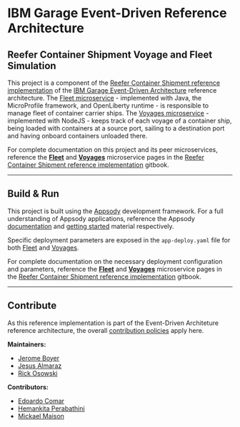 # IBM Garage Event-Driven Reference Architecture

## Reefer Container Shipment Voyage and Fleet Simulation

This project is a component of the [Reefer Container Shipment reference implementation](https://ibm-cloud-architecture.github.io/refarch-kc/) of the [IBM Garage Event-Driven Architecture](https://ibm-cloud-architecture.github.io/refarch-eda/) reference architecture. The [Fleet microservice](https://github.com/ibm-cloud-architecture/refarch-kc-ms/tree/master/fleet-ms) - implemented with Java, the MicroProfile framework, and OpenLiberty runtime - is responsible to manage fleet of container carrier ships. The [Voyages microservice](https://github.com/ibm-cloud-architecture/refarch-kc-ms/tree/master/voyages-ms) - implemented with NodeJS - keeps track of each voyage of a container ship, being loaded with containers at a source port, sailing to a destination port and having onboard containers unloaded there.

For complete documentation on this project and its peer microservices, reference the **[Fleet](https://ibm-cloud-architecture.github.io/refarch-kc/microservices/fleet/)** and **[Voyages](https://ibm-cloud-architecture.github.io/refarch-kc/microservices/voyages/)** microservice pages in the [Reefer Container Shipment reference implementation](https://ibm-cloud-architecture.github.io/refarch-kc/) gitbook.

---

## Build & Run

This project is built using the [Appsody](https://appsody.dev/) development framework. For a full understanding of Appsody applications, reference the Appsody [documentation](https://appsody.dev/docs) and [getting started](https://appsody.dev/docs/getting-started/) material respectively.

Specific deployment parameters are exposed in the `app-deploy.yaml` file for both [Fleet](https://github.com/ibm-cloud-architecture/refarch-kc-ms/blob/master/fleet-ms/app-deploy.yaml) and [Voyages](https://github.com/ibm-cloud-architecture/refarch-kc-ms/blob/master/voyages-ms/app-deploy.yaml).

For complete documentation on the necessary deployment configuration and parameters, reference the **[Fleet](https://ibm-cloud-architecture.github.io/refarch-kc/microservices/fleet/)** and **[Voyages](https://ibm-cloud-architecture.github.io/refarch-kc/microservices/voyages/)** microservice pages in the [Reefer Container Shipment reference implementation](https://ibm-cloud-architecture.github.io/refarch-kc/) gitbook.

---

## Contribute

As this reference implementation is part of the Event-Driven Architeture reference architecture, the overall [contribution policies](./CONTRIBUTING.md) apply here.

**Maintainers:**
* [Jerome Boyer](https://www.linkedin.com/in/jeromeboyer/)
* [Jesus Almaraz](https://www.linkedin.com/in/jesus-almaraz-hernandez/)
* [Rick Osowski](https://www.linkedin.com/in/rosowski/)

**Contributors:**
* [Edoardo Comar](https://www.linkedin.com/in/edoardo-comar/)
* [Hemankita Perabathini](https://www.linkedin.com/in/hemankita-perabathini/)
* [Mickael Maison](https://www.linkedin.com/in/mickaelmaison/)
